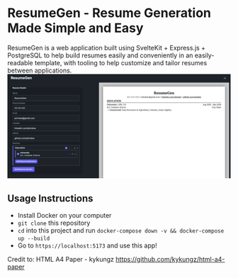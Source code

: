 # ResumeGen - Resume Generation Made Simple and Easy
ResumeGen is a web application built using SvelteKit + Express.js + PostgreSQL to help build resumes easily and conveniently in an easily-readable template, with tooling to help customize and tailor resumes between applications.
![Screenshot of ResumeGen](img/sample.png)
## Usage Instructions
- Install Docker on your computer
- `git clone` this repository
- `cd` into this project and run `docker-compose down -v && docker-compose up --build`
- Go to `https://localhost:5173` and use this app!

Credit to:
HTML A4 Paper - kykungz
https://github.com/kykungz/html-a4-paper 
